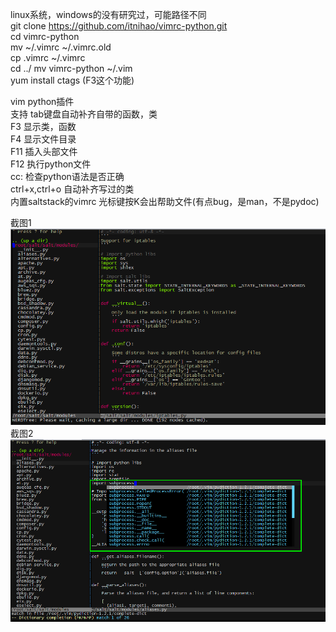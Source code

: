 linux系统，windows的没有研究过，可能路径不同    
git clone https://github.com/itnihao/vimrc-python.git   
cd vimrc-python   
mv ~/.vimrc ~/.vimrc.old   
cp .vimrc ~/.vimrc   
cd  ../
mv vimrc-python  ~/.vim   
yum install ctags   (F3这个功能) 
   
vim python插件   
支持 tab键盘自动补齐自带的函数，类   
F3 显示类，函数   
F4 显示文件目录   
F11 插入头部文件   
F12 执行python文件   
cc: 检查python语法是否正确   
ctrl+x,ctrl+o 自动补齐写过的类   
内置saltstack的vimrc
光标键按K会出帮助文件(有点bug，是man，不是pydoc)

截图1   
![截图1](screen/vimrc1.png)
截图2    
![截图2](screen/vimrc2.png)
